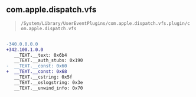 ## com.apple.dispatch.vfs

> `/System/Library/UserEventPlugins/com.apple.dispatch.vfs.plugin/com.apple.dispatch.vfs`

```diff

-340.0.0.0.0
+342.100.1.0.0
   __TEXT.__text: 0x6b4
   __TEXT.__auth_stubs: 0x190
-  __TEXT.__const: 0x60
+  __TEXT.__const: 0x68
   __TEXT.__cstring: 0x5f
   __TEXT.__oslogstring: 0x3e
   __TEXT.__unwind_info: 0x70

```
